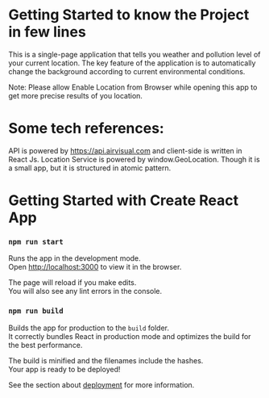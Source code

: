 # Getting Started to know the Project in few lines

This is a single-page application that tells you weather and pollution level of your current location.
The key feature of the application is to automatically change the background according to current environmental conditions.

Note: Please allow Enable Location from Browser while opening this app to get more precise results of you location.

# Some tech references:
API is powered by https://api.airvisual.com and client-side is written in React Js.
Location Service is powered by window.GeoLocation.
Though it is a small app, but it is structured in atomic pattern.

# Getting Started with Create React App

### `npm run start`

Runs the app in the development mode.\
Open [http://localhost:3000](http://localhost:3000) to view it in the browser.

The page will reload if you make edits.\
You will also see any lint errors in the console.

### `npm run build`

Builds the app for production to the `build` folder.\
It correctly bundles React in production mode and optimizes the build for the best performance.

The build is minified and the filenames include the hashes.\
Your app is ready to be deployed!

See the section about [deployment](https://facebook.github.io/create-react-app/docs/deployment) for more information.
